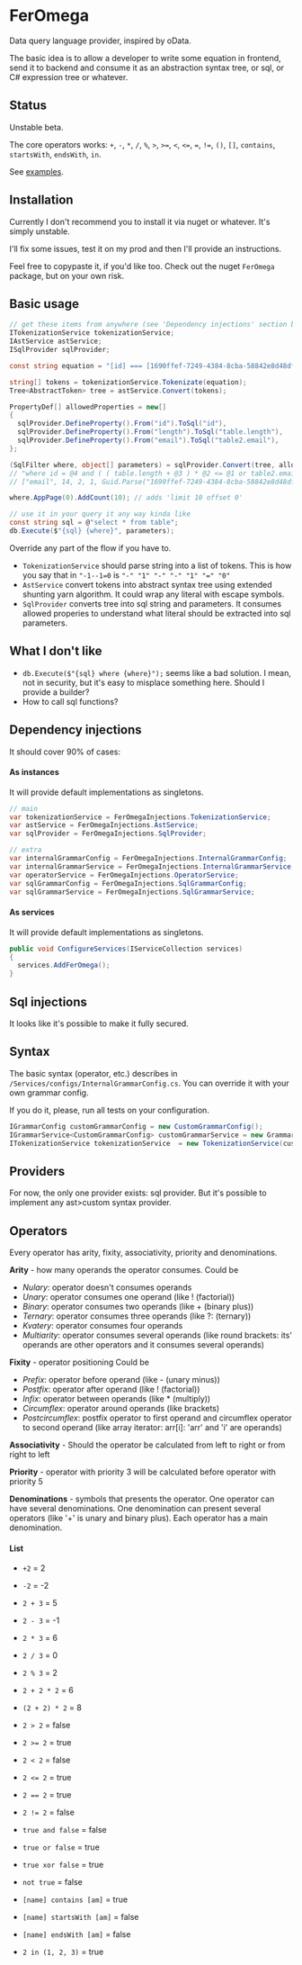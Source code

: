 # FerOmega
Data query language provider, inspired by oData.

The basic idea is to allow a developer to write some equation in frontend, send it to backend and consume it as an abstraction syntax tree, or sql, or C# expression tree or whatever.

## Status

Unstable beta.

The core operators works: `+`, `-`, `*`, `/`, `%`, `>`, `>=`, `<`, `<=`, `=`, `!=`, `()`, `[]`, `contains`, `startsWith`, `endsWith`, `in`.

See [examples](TranslationExamples.md).

## Installation

Currently I don't recommend you to install it via nuget or whatever. It's simply unstable.

I'll fix some issues, test it on my prod and then I'll provide an instructions.

Feel free to copypaste it, if you'd like too. Check out the nuget `FerOmega` package, but on your own risk.

## Basic usage
```csharp
// get these items from anywhere (see 'Dependency injections' section below)
ITokenizationService tokenizationService;
IAstService astService;
ISqlProvider sqlProvider;

const string equation = "[id] === [1690ffef-7249-4384-8cba-58842e8d48df] and (([length] + 1) * 2 <= 14 or [email] = [email])"; // [] means escaping

string[] tokens = tokenizationService.Tokenizate(equation);
Tree<AbstractToken> tree = astService.Convert(tokens);

PropertyDef[] allowedProperties = new[] 
{
  sqlProvider.DefineProperty().From("id").ToSql("id"),
  sqlProvider.DefineProperty().From("length").ToSql("table.length"),
  sqlProvider.DefineProperty().From("email").ToSql("table2.email"),
};

(SqlFilter where, object[] parameters) = sqlProvider.Convert(tree, allowedProperties);
// "where id = @4 and ( ( table.length + @3 ) * @2 <= @1 or table2.email = @0 )"
// ["email", 14, 2, 1, Guid.Parse("1690ffef-7249-4384-8cba-58842e8d48df")]

where.AppPage(0).AddCount(10); // adds 'limit 10 offset 0'

// use it in your query it any way kinda like
const string sql = @"select * from table";
db.Execute($"{sql} {where}", parameters);
```

Override any part of the flow if you have to.

- `TokenizationService` should parse string into a list of tokens. This is how you say that in `"-1--1=0` is `"-" "1" "-" "-" "1" "=" "0"`
- `AstService` convert tokens into abstract syntax tree using extended shunting yarn algorithm. It could wrap any literal with escape symbols.
- `SqlProvider` converts tree into sql string and parameters. It consumes allowed properies to understand what literal should be extracted into sql parameters.

## What I don't like

- `db.Execute($"{sql} where {where}");` seems like a bad solution. I mean, not in security, but it's easy to misplace something here. Should I provide a builder?
- How to call sql functions?

## Dependency injections

It should cover 90% of cases:

#### As instances

It will provide default implementations as singletons.

```csharp
// main
var tokenizationService = FerOmegaInjections.TokenizationService;
var astService = FerOmegaInjections.AstService;
var sqlProvider = FerOmegaInjections.SqlProvider;

// extra
var internalGrammarConfig = FerOmegaInjections.InternalGrammarConfig;
var internalGrammarService = FerOmegaInjections.InternalGrammarService;
var operatorService = FerOmegaInjections.OperatorService;
var sqlGrammarConfig = FerOmegaInjections.SqlGrammarConfig;
var sqlGrammarService = FerOmegaInjections.SqlGrammarService;
```

#### As services

It will provide default implementations as singletons.

```csharp
public void ConfigureServices(IServiceCollection services)
{
  services.AddFerOmega();
}
```

## Sql injections

It looks like it's possible to make it fully secured.

## Syntax
The basic syntax (operator, etc.) describes in `/Services/configs/InternalGrammarConfig.cs`. You can override it with your own grammar config.

If you do it, please, run all tests on your configuration.

```csharp
IGrammarConfig customGrammarConfig = new CustomGrammarConfig();
IGrammarService<CustomGrammarConfig> customGrammarService = new GrammarService<CustomGrammarConfig>();
ITokenizationService tokenizationService  = new TokenizationService(customGrammarService);
```

## Providers

For now, the only one provider exists: sql provider. But it's possible to implement any ast>custom syntax provider.

## Operators
Every operator has arity, fixity, associativity, priority and denominations.

**Arity** - how many operands the operator consumes.
Could be 
  * *Nulary*: operator doesn't consumes operands
  * *Unary*: operator consumes one operand (like ! (factorial))
  * *Binary*: operator consumes two operands (like + (binary plus))
  * *Ternary*: operator consumes three operands (like ?: (ternary))
  * *Kvatery*: operator consumes four operands
  * *Multiarity*: operator consumes several operands (like round brackets: its' operands are other operators and it consumes several operands)

**Fixity** - operator positioning
Could be
  * *Prefix*: operator before operand (like - (unary minus))
  * *Postfix*: operator after operand (like ! (factorial))
  * *Infix*: operator between operands (like * (multiply))
  * *Circumflex*: operator around operands (like brackets)
  * *Postcircumflex*: postfix operator to first operand and circumflex operator to second operand (like array iterator: arr[i]: 'arr' and 'i' are operands)

**Associativity** - Should the operator be calculated from left to right or from right to left

**Priority** - operator with priority 3 will be calculated before operator with priority 5

**Denominations** - symbols that presents the operator. One operator can have several denominations. One denomination can present several operators (like '+' is unary and binary plus). Each operator has a main denomination.

#### List
- `+2` = 2
- `-2` = -2

- `2 + 3` = 5
- `2 - 3` = -1
- `2 * 3` = 6
- `2 / 3` = 0
- `2 % 3` = 2
- `2 + 2 * 2` = 6
- `(2 + 2) * 2` = 8

- `2 > 2` = false
- `2 >= 2` = true
- `2 < 2` = false
- `2 <= 2` = true
- `2 == 2` = true
- `2 != 2` = false

- `true and false` = false
- `true or false` = true
- `true xor false` = true
- `not true` = false

- `[name] contains [am]` = true
- `[name] startsWith [am]` = false
- `[name] endsWith [am]` = false
- `2 in (1, 2, 3)` = true

